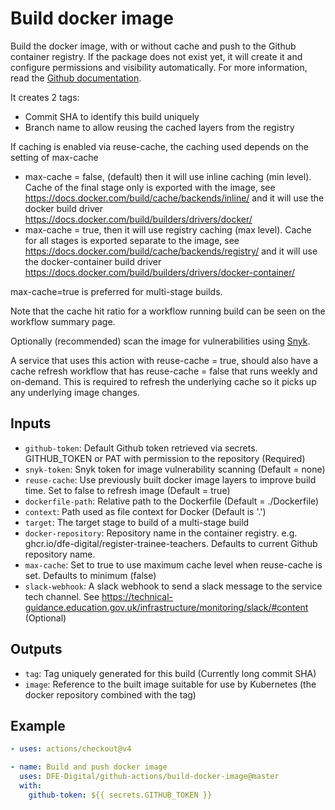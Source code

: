 # Build docker image

Build the docker image, with or without cache and push to the Github container registry. If the package does not exist yet, it will create it and
configure permissions and visibility automatically. For more information, read the [Github documentation](https://docs.github.com/en/packages/managing-github-packages-using-github-actions-workflows/publishing-and-installing-a-package-with-github-actions).

It creates 2 tags:
- Commit SHA to identify this build uniquely
- Branch name to allow reusing the cached layers from the registry

If caching is enabled via reuse-cache, the caching used depends on the setting of max-cache
- max-cache = false, (default) then it will use inline caching (min level). Cache of the final stage only is exported with the image,
  see https://docs.docker.com/build/cache/backends/inline/ and it will use the docker build driver https://docs.docker.com/build/builders/drivers/docker/
- max-cache = true, then it will use registry caching (max level). Cache for all stages is exported separate to the image,
  see https://docs.docker.com/build/cache/backends/registry/ and it will use the docker-container build driver https://docs.docker.com/build/builders/drivers/docker-container/

max-cache=true is preferred for multi-stage builds.

Note that the cache hit ratio for a workflow running build can be seen on the workflow summary page.

Optionally (recommended) scan the image for vulnerabilities using [Snyk](https://snyk.io/).

A service that uses this action with reuse-cache = true, should also have a cache refresh workflow that has reuse-cache = false that runs weekly and on-demand. This is required to refresh the underlying cache so it picks up any underlying image changes.

## Inputs
- `github-token`: Default Github token retrieved via secrets. GITHUB_TOKEN or PAT with permission to the repository (Required)
- `snyk-token`: Snyk token for image vulnerability scanning (Default = none)
- `reuse-cache`: Use previously built docker image layers to improve build time. Set to false to refresh image (Default = true)
- `dockerfile-path`: Relative path to the Dockerfile (Default = ./Dockerfile)
- `context`: Path used as file context for Docker (Default is '.')
- `target`: The target stage to build of a multi-stage build
- `docker-repository`: Repository name in the container registry. e.g. ghcr.io/dfe-digital/register-trainee-teachers. Defaults to current Github repository name.
- `max-cache`: Set to true to use maximum cache level when reuse-cache is set. Defaults to minimum (false)
- `slack-webhook`:  A slack webhook to send a slack message to the service tech channel. See https://technical-guidance.education.gov.uk/infrastructure/monitoring/slack/#content (Optional)

## Outputs
- `tag`: Tag uniquely generated for this build (Currently long commit SHA)
- `image`: Reference to the built image suitable for use by Kubernetes (the docker repository combined with the tag)

## Example

```yaml
- uses: actions/checkout@v4

- name: Build and push docker image
  uses: DFE-Digital/github-actions/build-docker-image@master
  with:
    github-token: ${{ secrets.GITHUB_TOKEN }}
```
